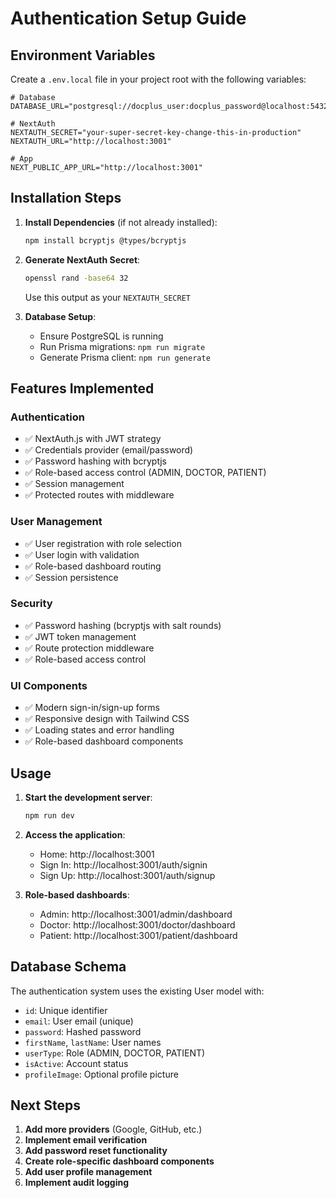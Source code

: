 # Authentication Setup Guide

## Environment Variables

Create a `.env.local` file in your project root with the following variables:

```env
# Database
DATABASE_URL="postgresql://docplus_user:docplus_password@localhost:5432/docplus_db"

# NextAuth
NEXTAUTH_SECRET="your-super-secret-key-change-this-in-production"
NEXTAUTH_URL="http://localhost:3001"

# App
NEXT_PUBLIC_APP_URL="http://localhost:3001"
```

## Installation Steps

1. **Install Dependencies** (if not already installed):
   ```bash
   npm install bcryptjs @types/bcryptjs
   ```

2. **Generate NextAuth Secret**:
   ```bash
   openssl rand -base64 32
   ```
   Use this output as your `NEXTAUTH_SECRET`

3. **Database Setup**:
   - Ensure PostgreSQL is running
   - Run Prisma migrations: `npm run migrate`
   - Generate Prisma client: `npm run generate`

## Features Implemented

### Authentication
- ✅ NextAuth.js with JWT strategy
- ✅ Credentials provider (email/password)
- ✅ Password hashing with bcryptjs
- ✅ Role-based access control (ADMIN, DOCTOR, PATIENT)
- ✅ Session management
- ✅ Protected routes with middleware

### User Management
- ✅ User registration with role selection
- ✅ User login with validation
- ✅ Role-based dashboard routing
- ✅ Session persistence

### Security
- ✅ Password hashing (bcryptjs with salt rounds)
- ✅ JWT token management
- ✅ Route protection middleware
- ✅ Role-based access control

### UI Components
- ✅ Modern sign-in/sign-up forms
- ✅ Responsive design with Tailwind CSS
- ✅ Loading states and error handling
- ✅ Role-based dashboard components

## Usage

1. **Start the development server**:
   ```bash
   npm run dev
   ```

2. **Access the application**:
   - Home: http://localhost:3001
   - Sign In: http://localhost:3001/auth/signin
   - Sign Up: http://localhost:3001/auth/signup

3. **Role-based dashboards**:
   - Admin: http://localhost:3001/admin/dashboard
   - Doctor: http://localhost:3001/doctor/dashboard
   - Patient: http://localhost:3001/patient/dashboard

## Database Schema

The authentication system uses the existing User model with:
- `id`: Unique identifier
- `email`: User email (unique)
- `password`: Hashed password
- `firstName`, `lastName`: User names
- `userType`: Role (ADMIN, DOCTOR, PATIENT)
- `isActive`: Account status
- `profileImage`: Optional profile picture

## Next Steps

1. **Add more providers** (Google, GitHub, etc.)
2. **Implement email verification**
3. **Add password reset functionality**
4. **Create role-specific dashboard components**
5. **Add user profile management**
6. **Implement audit logging** 